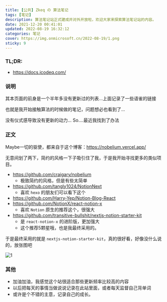 ```yaml
---
title: [公共] Zkeq の 算法笔记
tags: [笔记]
description: 算法笔记站正式建成并对外开放啦，欢迎大家来探索算法笔记站的内容。
date: 2021-12-20 00:41:01
updated: 2022-08-19 16:32:12
categories: 笔记
cover: https://img.onmicrosoft.cn/2022-08-19/1.png
sticky: 9
---
```


### TL;DR:

- https://docs.icodeq.com/


### 说明

其本页面的前身是一个半年多没有更新过的列表...上面记录了一些语雀的链接

也就是我开始接触算法的时候做的笔记，问题想必也看到了...

没有仪式感导致没有更新的动力... So....最近我找到了办法

### 正文

Maybe一切的驱使，都来自于这个博客：https://nobelium.vercel.app/

无意间划了两下，简约的风格一下子吸引住了我，于是我开始寻找更多的类似项目。

- https://github.com/craigary/nobelium
  - 极致简约的风格，但是有些太简单
- https://github.com/tangly1024/NotionNext
  - 喜欢 `hexo` 的朋友们可以看下这个
- https://github.com/Harry-Yep/Notion-Blog-React
- https://github.com/NotionX/react-notion-x
  - 喜欢 `Notion` 原生的推荐这个，很强大
- https://github.com/transitive-bullshit/nextjs-notion-starter-kit
  - 是 `react-notion-x` 的进阶版，更加强大
  - 这个推荐5颗星哦，也是我最终采用的。


于是最终采用的就是 `nextjs-notion-starter-kit`，真的很好看，好像没什么说的，放张图吧

![1](https://img.onmicrosoft.cn/2022-08-19/1.png)

### 其他

- 加油加油，我感觉这个站很适合那些更新频率比较高的内容
- 以后把每天的事情当做说说记录在此站里面，或者每天监督自己背单词
- 或许是个不错的主意，记录自己的成长。